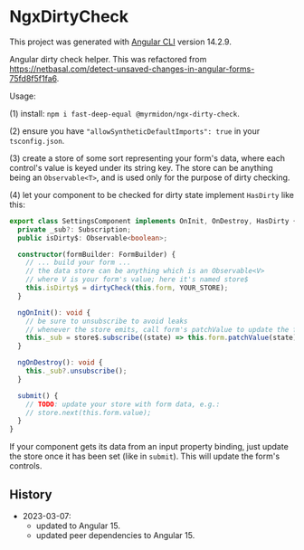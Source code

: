 # NgxDirtyCheck

This project was generated with [Angular CLI](https://github.com/angular/angular-cli) version 14.2.9.

Angular dirty check helper. This was refactored from <https://netbasal.com/detect-unsaved-changes-in-angular-forms-75fd8f5f1fa6>.

Usage:

(1) install: `npm i fast-deep-equal @myrmidon/ngx-dirty-check`.

(2) ensure you have `"allowSyntheticDefaultImports": true` in your `tsconfig.json`.

(3) create a store of some sort representing your form's data, where each control's value is keyed under its string key. The store can be anything being an `Observable<T>`, and is used only for the purpose of dirty checking.

(4) let your component to be checked for dirty state implement `HasDirty` like this:

```ts
export class SettingsComponent implements OnInit, OnDestroy, HasDirty {
  private _sub?: Subscription;
  public isDirty$: Observable<boolean>;

  constructor(formBuilder: FormBuilder) {
    // ... build your form ...
    // the data store can be anything which is an Observable<V>
    // where V is your form's value; here it's named store$
    this.isDirty$ = dirtyCheck(this.form, YOUR_STORE);
  }

  ngOnInit(): void {
    // be sure to unsubscribe to avoid leaks
    // whenever the store emits, call form's patchValue to update the form's values
    this._sub = store$.subscribe((state) => this.form.patchValue(state));
  }

  ngOnDestroy(): void {
    this._sub?.unsubscribe();
  }

  submit() {
    // TODO: update your store with form data, e.g.:
    // store.next(this.form.value);
  }
}
```

If your component gets its data from an input property binding, just update the store once it has been set (like in `submit`). This will update the form's controls.

## History

- 2023-03-07:
  - updated to Angular 15.
  - updated peer dependencies to Angular 15.

